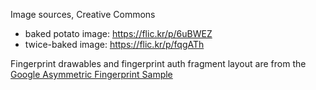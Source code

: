 
Image sources, Creative Commons

* baked potato image: https://flic.kr/p/6uBWEZ
* twice-baked image: https://flic.kr/p/fqgATh

Fingerprint drawables and fingerprint auth fragment layout are from the [Google Asymmetric Fingerprint Sample](github.com/googlesamples/android-AsymmetricFingerprintDialog)

